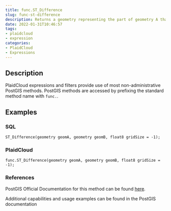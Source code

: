 ```yaml
---
title: func.ST_Difference
slug: func-st-difference
description: Returns a geometry representing the part of geometry A that does not intersect geometry B
date: 2022-01-31T10:46:57
tags:
- plaidcloud
- expression
categories:
- PlaidCloud
- Expressions
---
```



## Description


PlaidCloud expressions and filters provide use of most non-administrative PostGIS methods. PostGIS methods are accessed by prefixing the standard method name with `func.`.



## Examples


### SQL



```
ST_Difference(geometry geomA, geometry geomB, float8 gridSize = -1);
```


### PlaidCloud



```
func.ST_Difference(geometry geomA, geometry geomB, float8 gridSize = -1);
```


### References


PostGIS Official Documentation for this method can be found [here](https://postgis.net/docs/manual-3.1/ST_Difference.html).



Additional capabilities and usage examples can be found in the PostGIS documentation

